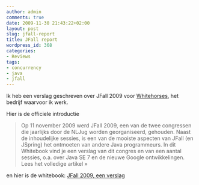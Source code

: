 ```yaml
---
author: admin
comments: true
date: 2009-11-30 21:43:22+02:00
layout: post
slug: jfall-report
title: JFall report
wordpress_id: 368
categories:
- Reviews
tags:
- concurrency
- java
- jfall
---
```


Ik heb een verslag geschreven over JFall 2009 voor [Whitehorses](http://www.whitehorses.nl), het bedrijf waarvoor ik werk.


Hier is de officiele introductie


<blockquote>
Op 11 november 2009 werd JFall 2009, een van de twee congressen die jaarlijks door de NLJug worden georganiseerd, gehouden. Naast de inhoudelijke sessies, is een van de mooiste aspecten van JFall (en JSpring) het ontmoeten van andere Java programmeurs. In dit Whitebook vind je een verslag van dit congres en van een aantal sessies, o.a. over Java SE 7 en de nieuwe Google ontwikkelingen. Lees het volledige artikel »
</blockquote>



en hier is de whitebook: [JFall 2009, een verslag ](http://www.whitehorses.nl/whitebooks/2009/jfall-2009-een-verslag)

